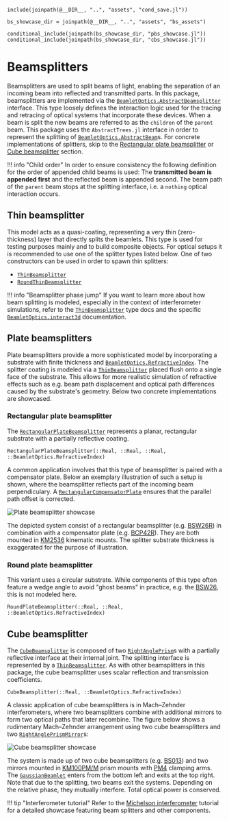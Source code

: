 ```@setup beamsplitters
include(joinpath(@__DIR__, "..", "assets", "cond_save.jl"))

bs_showcase_dir = joinpath(@__DIR__, "..", "assets", "bs_assets")

conditional_include(joinpath(bs_showcase_dir, "pbs_showcase.jl"))
conditional_include(joinpath(bs_showcase_dir, "cbs_showcase.jl"))
``` 

# Beamsplitters

Beamsplitters are used to split beams of light, enabling the separation of an incoming beam into reflected and transmitted parts. In this package, beamsplitters are implemented via the [`BeamletOptics.AbstractBeamsplitter`](@ref) interface. This type loosely defines the interaction logic used for the tracing and retracing of optical systems that incorporate these devices. When a beam is
split the new beams are referred to as the `children` of the `parent` beam. This package uses the `AbstractTrees.jl` interface in order to represent the splitting of [`BeamletOptics.AbstractBeam`](@ref)s.
For concrete implementations of splitters, skip to the [Rectangular plate beamsplitter](@ref) or [Cube beamsplitter](@ref) section.

!!! info "Child order"
    In order to ensure consistency the following definition for the order of appended child beams is used: The **transmitted beam is appended first** and the reflected beam is appended second.
    The beam path of the `parent` beam stops at the splitting interface, i.e. a `nothing` optical interaction occurs.


## Thin beamsplitter

This model acts as a quasi-coating, representing a very thin (zero-thickness) layer that directly splits the beamlets. This type is used for testing purposes mainly and to build composite objects. For optical setups it is recommended to use one of the splitter types listed below. One of two constructors can be used in order to spawn thin splitters:

- [`ThinBeamsplitter`](@ref)
- [`RoundThinBeamsplitter`](@ref)

!!! info "Beamsplitter phase jump"
    If you want to learn more about how beam splitting is modeled, especially in the context of interferometer simulations, refer to the [`ThinBeamsplitter`](@ref) type docs and the specific [`BeamletOptics.interact3d`](@ref) documentation.

## Plate beamsplitters

Plate beamsplitters provide a more sophisticated model by incorporating a substrate with finite thickness and [`BeamletOptics.RefractiveIndex`](@ref). The splitter coating is modeled via a [`ThinBeamsplitter`](@ref) placed flush onto a single face of the substrate. This allows for more realistic simulation of refractive effects such as e.g. beam path displacement and optical path differences caused by the substrate's geometry. Below two concrete implementations are showcased.

### Rectangular plate beamsplitter

The [`RectangularPlateBeamsplitter`](@ref) represents a planar, rectangular substrate with a partially reflective coating. 

```@docs; canonical=false
RectangularPlateBeamsplitter(::Real, ::Real, ::Real, ::BeamletOptics.RefractiveIndex)
```

A common application involves that this type of beamsplitter is paired with a compensator plate. Below an exemplary illustration of such a setup is shown, where the beamsplitter reflects part of the incoming beam perpendiculary. A [`RectangularCompensatorPlate`](@ref) ensures that the parallel path offset is corrected.

![Plate beamsplitter showcase](pbs_showcase.png)

The depicted system consist of a rectangular beamsplitter (e.g. [BSW26R](https://www.thorlabs.com/thorproduct.cfm?partnumber=BSW26R)) in combination with a compensator plate (e.g. [BCP42R](https://www.thorlabs.com/thorproduct.cfm?partnumber=BCP42R)). They are both mounted in [KM2536](https://www.thorlabs.com/thorproduct.cfm?partnumber=KM2536) kinematic mounts. The splitter substrate thickness is exaggerated for the purpose of illustration.

### Round plate beamsplitter

This variant uses a circular substrate. While components of this type often feature a wedge angle to avoid "ghost beams" in practice, e.g. the [BSW26](https://www.thorlabs.com/thorproduct.cfm?partnumber=BSW26), this is not modeled here.

```@docs; canonical=false
RoundPlateBeamsplitter(::Real, ::Real, ::BeamletOptics.RefractiveIndex)
```

## Cube beamsplitter

The [`CubeBeamsplitter`](@ref) is composed of two [`RightAnglePrism`](@ref)s with a partially reflective interface at their internal joint. The splitting interface is represented by a [`ThinBeamsplitter`](@ref). As with other beamsplitters in this package, the cube beamsplitter uses scalar reflection and transmission coefficients.

```@docs; canonical=false
CubeBeamsplitter(::Real, ::BeamletOptics.RefractiveIndex)
```

A classic application of cube beamsplitters is in Mach–Zehnder interferometers, where two beamsplitters combine with additional mirrors to form two optical paths that later recombine. The figure below shows a rudimentary Mach–Zehnder arrangement using two cube beamsplitters and two [`RightAnglePrismMirror`](@ref)s:

![Cube beamsplitter showcase](cbs_showcase.png)

The system is made up of two cube beamsplitters (e.g. [BS013](https://www.thorlabs.com/thorproduct.cfm?partnumber=BS013)) and two mirrors mounted in [KM100PM/M](https://www.thorlabs.com/thorproduct.cfm?partnumber=KM100PM/M) prism mounts with [PM4](https://www.thorlabs.com/thorproduct.cfm?partnumber=PM4) clamping arms. The [`GaussianBeamlet`](@ref) enters from the bottom left and exits at the top right. Note that due to the splitting, two beams exit the systems. Depending on the relative phase, they mutually interfere. Total optical power is conserved.

!!! tip "Interferometer tutorial"
    Refer to the [Michelson interferometer](@ref) tutorial for a detailed showcase featuring beam splitters and other components.